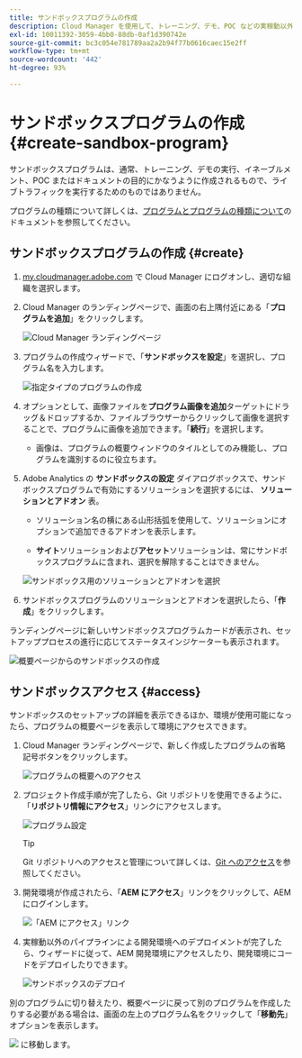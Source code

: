 ```yaml
---
title: サンドボックスプログラムの作成
description: Cloud Manager を使用して、トレーニング、デモ、POC などの実稼動以外の用途に使用する独自のサンドボックスプログラムを作成する方法を説明します。
exl-id: 10011392-3059-4bb0-88db-0af1d390742e
source-git-commit: bc3c054e781789aa2a2b94f77b0616caec15e2ff
workflow-type: tm+mt
source-wordcount: '442'
ht-degree: 93%

---
```


# サンドボックスプログラムの作成 {#create-sandbox-program}

サンドボックスプログラムは、通常、トレーニング、デモの実行、イネーブルメント、POC またはドキュメントの目的にかなうように作成されるもので、ライブトラフィックを実行するためのものではありません。

プログラムの種類について詳しくは、[プログラムとプログラムの種類について](program-types.md)のドキュメントを参照してください。

## サンドボックスプログラムの作成 {#create}

1. [my.cloudmanager.adobe.com](https://my.cloudmanager.adobe.com/) で Cloud Manager にログオンし、適切な組織を選択します。

1. Cloud Manager のランディングページで、画面の右上隅付近にある「**プログラムを追加**」をクリックします。

   ![Cloud Manager ランディングページ](assets/cloud-manager-my-programs.png)

1. プログラムの作成ウィザードで、「**サンドボックスを設定**」を選択し、プログラム名を入力します。

   ![指定タイプのプログラムの作成](assets/create-sandbox.png)

1. オプションとして、画像ファイルを&#x200B;**プログラム画像を追加**&#x200B;ターゲットにドラッグ＆ドロップするか、ファイルブラウザーからクリックして画像を選択することで、プログラムに画像を追加できます。「**続行**」を選択します。

   * 画像は、プログラムの概要ウィンドウのタイルとしてのみ機能し、プログラムを識別するのに役立ちます。

1. Adobe Analytics の **サンドボックスの設定** ダイアログボックスで、サンドボックスプログラムで有効にするソリューションを選択するには、 **ソリューションとアドオン** 表。

   * ソリューション名の横にある山形括弧を使用して、ソリューションにオプションで追加できるアドオンを表示します。

   * **サイト**&#x200B;ソリューションおよび&#x200B;**アセット**&#x200B;ソリューションは、常にサンドボックスプログラムに含まれ、選択を解除することはできません。

   ![サンドボックス用のソリューションとアドオンを選択](assets/sandbox-solutions-add-ons.png)

1. サンドボックスプログラムのソリューションとアドオンを選択したら、「**作成**」をクリックします。

ランディングページに新しいサンドボックスプログラムカードが表示され、セットアッププロセスの進行に応じてステータスインジケーターも表示されます。

![概要ページからのサンドボックスの作成](assets/sandbox-setup.png)

## サンドボックスアクセス {#access}

サンドボックスのセットアップの詳細を表示できるほか、環境が使用可能になったら、プログラムの概要ページを表示して環境にアクセスできます。

1. Cloud Manager ランディングページで、新しく作成したプログラムの省略記号ボタンをクリックします。

   ![プログラムの概要へのアクセス](assets/program-overview-sandbox.png)

1. プロジェクト作成手順が完了したら、Git リポジトリを使用できるように、「**リポジトリ情報にアクセス**」リンクにアクセスします。

   ![プログラム設定](assets/create-program4.png)

   >[!TIP]
   >
   >Git リポジトリへのアクセスと管理について詳しくは、[Git へのアクセス](/help/implementing/cloud-manager/managing-code/accessing-repos.md)を参照してください。

1. 開発環境が作成されたら、「**AEM にアクセス**」リンクをクリックして、AEM にログインします。

   ![「AEM にアクセス」リンク](assets/create-program-5.png)

1. 実稼動以外のパイプラインによる開発環境へのデプロイメントが完了したら、ウィザードに従って、AEM 開発環境にアクセスしたり、開発環境にコードをデプロイしたりできます。

   ![サンドボックスのデプロイ](assets/create-program-setup-deploy.png)

別のプログラムに切り替えたり、概要ページに戻って別のプログラムを作成したりする必要がある場合は、画面の左上のプログラム名をクリックして「**移動先**」オプションを表示します。

![](assets/create-program-a1.png) に移動します。
